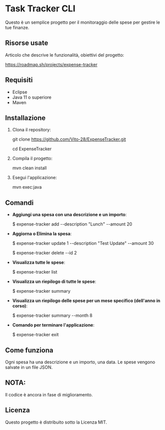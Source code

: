 
# Task Tracker CLI

Questo è un semplice progetto per il monitoraggio delle spese per gestire le tue finanze.

## Risorse usate
Articolo che descrive le funzionalità, obiettivi del progetto:

https://roadmap.sh/projects/expense-tracker

## Requisiti

- Eclipse
- Java 11 o superiore
- Maven

## Installazione

1. Clona il repository:

   git clone https://github.com/Vito-28/ExpenseTracker.git
   
   cd ExpenseTracker

2. Compila il progetto:

   mvn clean install

3. Esegui l'applicazione:

   mvn exec:java

## Comandi

- **Aggiungi una spesa con una descrizione e un importo**:

  $ expense-tracker add --description "Lunch" --amount 20
  
- **Aggiorna o Elimina la spesa**:

  $ expense-tracker update 1 --description "Test Update" --amount 30
  
  $ expense-tracker delete --id 2

- **Visualizza tutte le spese**:

  $ expense-tracker list
  
- **Visualizza un riepilogo di tutte le spese**:
  
  $ expense-tracker summary

- **Visualizza un riepilogo delle spese per un mese specifico (dell'anno in corso)**:

  $ expense-tracker summary --month 8
  
- **Comando per terminare l'applicazione**:
  
  $ expense-tracker exit

## Come funziona

Ogni spesa ha una descrizione e un importo, una data. Le spese vengono salvate in un file JSON.

## NOTA: 

Il codice è ancora in fase di miglioramento.


## Licenza

Questo progetto è distribuito sotto la Licenza MIT.
